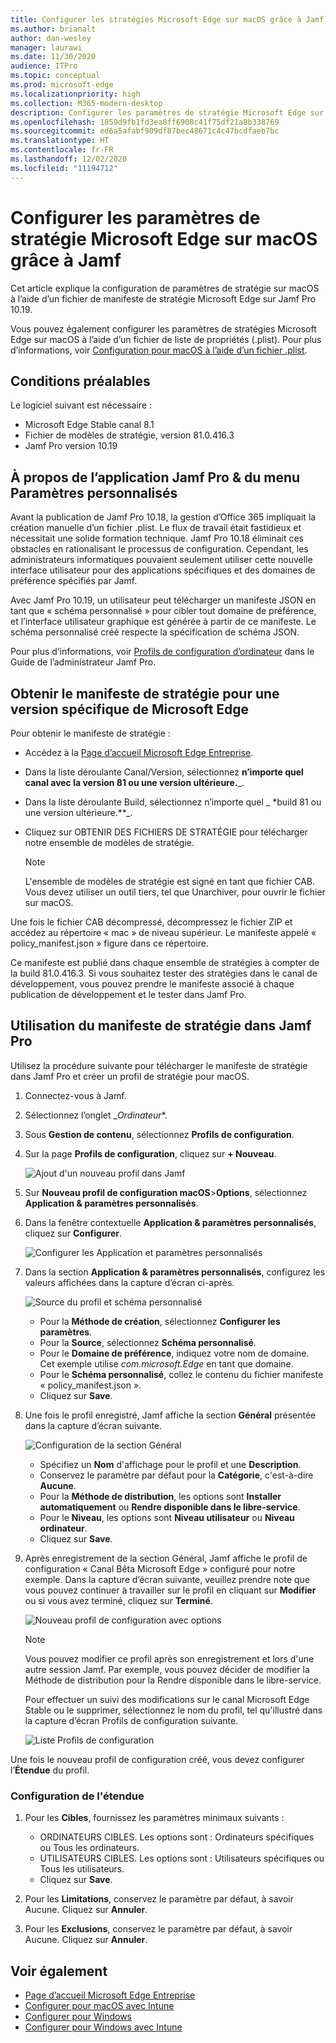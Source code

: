 ```yaml
---
title: Configurer les stratégies Microsoft Edge sur macOS grâce à Jamf
ms.author: brianalt
author: dan-wesley
manager: laurawi
ms.date: 11/30/2020
audience: ITPro
ms.topic: conceptual
ms.prod: microsoft-edge
ms.localizationpriority: high
ms.collection: M365-modern-desktop
description: Configurer les paramètres de stratégie Microsoft Edge sur les appareils Mac grâce à Jamf
ms.openlocfilehash: 1859d9fb1fd3ea8ff6908c41f75df21a8b338769
ms.sourcegitcommit: ed6a5afabf909df87bec48671c4c47bcdfaeb7bc
ms.translationtype: HT
ms.contentlocale: fr-FR
ms.lasthandoff: 12/02/2020
ms.locfileid: "11194712"
---
```

# Configurer les paramètres de stratégie Microsoft Edge sur macOS grâce à Jamf

Cet article explique la configuration de paramètres de stratégie sur macOS à l’aide d’un fichier de manifeste de stratégie Microsoft Edge sur Jamf Pro 10.19.

Vous pouvez également configurer les paramètres de stratégies Microsoft Edge sur macOS à l’aide d’un fichier de liste de propriétés (.plist). Pour plus d’informations, voir [Configuration pour macOS à l’aide d’un fichier .plist](configure-microsoft-edge-on-mac.md).


##  <a name="prerequisites"></a>Conditions préalables

Le logiciel suivant est nécessaire :

- Microsoft Edge Stable canal 8.1
- Fichier de modèles de stratégie, version 81.0.416.3
- Jamf Pro version 10.19

##  <a name="about-the-jamf-pro-application-&-custom-settings-menu"></a>À propos de l’application Jamf Pro & du menu Paramètres personnalisés

Avant la publication de Jamf Pro 10.18, la gestion d’Office 365 impliquait la création manuelle d’un fichier .plist. Le flux de travail était fastidieux et nécessitait une solide formation technique. Jamf Pro 10.18 éliminait ces obstacles en rationalisant le processus de configuration. Cependant, les administrateurs informatiques pouvaient seulement utiliser cette nouvelle interface utilisateur pour des applications spécifiques et des domaines de préférence spécifiés par Jamf.

Avec Jamf Pro 10.19, un utilisateur peut télécharger un manifeste JSON en tant que « schéma personnalisé » pour cibler tout domaine de préférence, et l’interface utilisateur graphique est générée à partir de ce manifeste. Le schéma personnalisé créé respecte la spécification de schéma JSON.

Pour plus d’informations, voir [Profils de configuration d’ordinateur](https://jamf.it/computer-configuration-profiles) dans le Guide de l’administrateur Jamf Pro.

##  <a name="get-the-policy-manifest-for-a-specific-version-of-microsoft-edge"></a>Obtenir le manifeste de stratégie pour une version spécifique de Microsoft Edge

Pour obtenir le manifeste de stratégie :

- Accédez à la [Page d’accueil Microsoft Edge Entreprise](https://aka.ms/EdgeEnterprise).
- Dans la liste déroulante Canal/Version, sélectionnez **n’importe quel canal avec la version 81 ou une version ultérieure.**_.
- Dans la liste déroulante Build, sélectionnez n’importe quel _ *build 81 ou une version ultérieure.**_.
- Cliquez sur OBTENIR DES FICHIERS DE STRATÉGIE pour télécharger notre ensemble de modèles de stratégie.

  > [!NOTE]
  > L'ensemble de modèles de stratégie est signé en tant que fichier CAB. Vous devez utiliser un outil tiers, tel que Unarchiver, pour ouvrir le fichier sur macOS.

Une fois le fichier CAB décompressé, décompressez le fichier ZIP et accédez au répertoire « mac » de niveau supérieur. Le manifeste appelé « policy_manifest.json » figure dans ce répertoire.

Ce manifeste est publié dans chaque ensemble de stratégies à compter de la build 81.0.416.3. Si vous souhaitez tester des stratégies dans le canal de développement, vous pouvez prendre le manifeste associé à chaque publication de développement et le tester dans Jamf Pro.  

##  <a name="use-the-policy-manifest-in-jamf-pro"></a>Utilisation du manifeste de stratégie dans Jamf Pro

Utilisez la procédure suivante pour télécharger le manifeste de stratégie dans Jamf Pro et créer un profil de stratégie pour macOS.

1. Connectez-vous à Jamf.
2. Sélectionnez l’onglet _*Ordinateur**.
3. Sous **Gestion de contenu**, sélectionnez **Profils de configuration**.
4. Sur la page **Profils de configuration**, cliquez sur **+ Nouveau**.

   ![Ajout d'un nouveau profil dans Jamf](media/configure-microsoft-edge-on-mac-jamf/configure-macos-jamf-configuration-profiles.png)

5. Sur **Nouveau profil de configuration macOS**>**Options**, sélectionnez **Application & paramètres personnalisés**.
6. Dans la fenêtre contextuelle **Application & paramètres personnalisés**, cliquez sur **Configurer**.

   ![Configurer les Application et paramètres personnalisés](media/configure-microsoft-edge-on-mac-jamf/configure-macos-jamf-app-and-custom.png)

7. Dans la section **Application & paramètres personnalisés**, configurez les valeurs affichées dans la capture d’écran ci-après.

   ![Source du profil et schéma personnalisé](media/configure-microsoft-edge-on-mac-jamf/configure-macos-jamf-app-and-custom-schema.png)

   - Pour la **Méthode de création**, sélectionnez **Configurer les paramètres**.
   - Pour la **Source**, sélectionnez **Schéma personnalisé**.
   - Pour le **Domaine de préférence**, indiquez votre nom de domaine. Cet exemple utilise *com.microsoft.Edge* en tant que domaine.
   - Pour le **Schéma personnalisé**, collez le contenu du fichier manifeste « policy_manifest.json ».
   - Cliquez sur **Save**.

8. Une fois le profil enregistré, Jamf affiche la section **Général** présentée dans la capture d’écran suivante.

   ![Configuration de la section Général](media/configure-microsoft-edge-on-mac-jamf/configure-macos-jamf-app-and-custom-general-setting.png)

   - Spécifiez un **Nom** d'affichage pour le profil et une **Description**.
   - Conservez le paramètre par défaut pour la **Catégorie**, c'est-à-dire **Aucune**.
   - Pour la **Méthode de distribution**, les options sont **Installer automatiquement** ou **Rendre disponible dans le libre-service**.
   - Pour le **Niveau**, les options sont **Niveau utilisateur** ou **Niveau ordinateur**.
   - Cliquez sur **Save**.

9. Après enregistrement de la section Général, Jamf affiche le profil de configuration « Canal Bêta Microsoft Edge » configuré pour notre exemple. Dans la capture d’écran suivante, veuillez prendre note que vous pouvez continuer à travailler sur le profil en cliquant sur **Modifier** ou si vous avez terminé, cliquez sur **Terminé**.

   ![Nouveau profil de configuration avec options](media/configure-microsoft-edge-on-mac-jamf/configure-macos-jamf-configuration-profiles-beta-channel.png)

   > [!NOTE]
   > Vous pouvez modifier ce profil après son enregistrement et lors d'une autre session Jamf. Par exemple, vous pouvez décider de modifier la Méthode de distribution pour la Rendre disponible dans le libre-service.

   Pour effectuer un suivi des modifications sur le canal Microsoft Edge Stable ou le supprimer, sélectionnez le nom du profil, tel qu'illustré dans la capture d’écran Profils de configuration suivante.

   ![Liste Profils de configuration](media/configure-microsoft-edge-on-mac-jamf/configure-macos-jamf-configuration-profiles-beta-channel-done.png)

Une fois le nouveau profil de configuration créé, vous devez configurer l’**Étendue** du profil.

###  <a name="to-configure-the-scope"></a>Configuration de l'étendue

1. Pour les **Cibles**, fournissez les paramètres minimaux suivants :

   - ORDINATEURS CIBLES. Les options sont : Ordinateurs spécifiques ou Tous les ordinateurs.
   - UTILISATEURS CIBLES. Les options sont : Utilisateurs spécifiques ou Tous les utilisateurs.
   - Cliquez sur **Save**.
2. Pour les **Limitations**, conservez le paramètre par défaut, à savoir Aucune. Cliquez sur **Annuler**.
3. Pour les **Exclusions**, conservez le paramètre par défaut, à savoir Aucune. Cliquez sur **Annuler**.

##  <a name="see-also"></a>Voir également

- [Page d’accueil Microsoft Edge Entreprise](https://aka.ms/EdgeEnterprise)
- [Configurer pour macOS avec Intune](configure-microsoft-edge-on-mac.md)
- [Configurer pour Windows](configure-microsoft-edge.md)
- [Configurer pour Windows avec Intune](configure-edge-with-intune.md)
